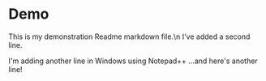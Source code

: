 # Demo

This is my demonstration Readme markdown file.\n
I've added a second line.

I'm adding another line in Windows using Notepad++
...and here's another line!
